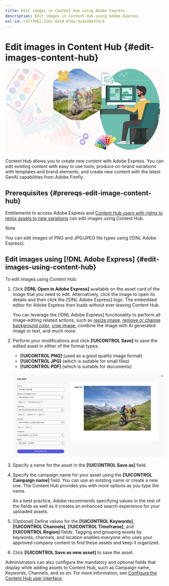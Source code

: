 ```yaml
---
title: Edit images in Content Hub using Adobe Express
description: Edit images in Content Hub using Adobe Express
exl-id: c9777862-226c-4d39-87da-9c4a30437dc5
---
```

# Edit images in Content Hub {#edit-images-content-hub}

![Edit images in Content Hub using Adobe Express](assets/edit-images-content-hub.png)

Content Hub allows you to create new content with Adobe Express. You can edit existing content with easy to use tools, produce on-brand variations with templates and brand elements, and create new content with the latest GenAI capabilities from Adobe Firefly.

## Prerequisites {#prereqs-edit-image-content-hub}

Entitlements to access Adobe Express and [Content Hub users with rights to remix assets to new variations](/help/assets/deploy-content-hub.md#onboard-content-hub-users-remix-assets) can edit images using Content Hub.

>[!NOTE]
>
>You can edit images of PNG and JPG/JPEG file types using [!DNL Adobe Express].

## Edit images using [!DNL Adobe Express] {#edit-images-using-content-hub}

To edit images using Content Hub:

1. Click **[!DNL Open in Adobe Express]** available on the asset card of the image that you need to edit. Alternatively, click the image to open its details and then click the [!DNL Adobe Express] logo. The embedded editor for Adobe Express then loads without ever leaving Content Hub.

   You can leverage the [!DNL Adobe Express] functionality to perform all image-editing related actions, such as [resize image](https://helpx.adobe.com/express/using/resize-image.html), [remove or change background color](https://helpx.adobe.com/express/using/remove-background.html), [crop image](https://helpx.adobe.com/express/using/crop-image.html), combine the image with AI generated image or text, and much more.

1. Perform your modifications and click **[!UICONTROL Save]** to save the edited asset in either of the format types:
    
    * **[!UICONTROL PNG]** (used as a good quality image format)
    * **[!UICONTROL JPG]** (which is suitable for small files)
    * **[!UICONTROL PDF]** (which is suitable for documents)

   ![Save image with Adobe Express](assets/adobe-express-save-as.png)

1. Specify a name for the asset in the **[!UICONTROL Save as]** field.

1. Specify the campaign name for your asset using the **[!UICONTROL Campaign name]** field. You can use an existing name or create a new one. The Content Hub provides you with more options as you type the name. <!--You can define multiple Campaign names for your upload. While you are typing a name, either click anywhere else within the dialog box or press the `,` (Comma) key to register the name.-->

   As a best practice, Adobe recommends specifying values in the rest of the fields as well as it creates an enhanced search experience for your uploaded assets.

1. [Optional] Define values for the **[!UICONTROL Keywords]**, **[!UICONTROL Channels]**, **[!UICONTROL Timeframe]**, and **[!UICONTROL Region]** fields. Tagging and grouping assets by keywords, channels, and location enables everyone who uses your approved company content to find these assets and keep it organized.

1. Click **[!UICONTROL Save as new asset]** to save the asset.

Administrators can also configure the mandatory and optional fields that display while adding assets to Content Hub, such as Campaign name, Keywords, Channels, and so on. For more information, see [Configure the Content Hub user interface](configure-content-hub-ui-options.md#configure-upload-options-content-hub).
